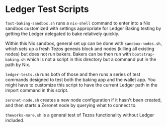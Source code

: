 # Ledger Test Scripts

`fast-baking-sandbox.sh` runs a `nix-shell` command to enter into a Nix sandbox customized with
settings appropriate for Ledger Baking testing by getting the Ledger delegated to bake
relatively quickly.

Within this Nix sandbox, general set up can be done with
`sandbox-nodes.sh`, which sets up a fresh Tezos genesis block and nodes
(killing all existing nodes) but does not run bakers. Bakers can be then
run with `bootstrap-baking.sh` which is not a script in this directory
but a command put in the path by Nix.

`ledger-tests.sh` runs both of those and then runs a series of test commands designed
to test both the baking app and the wallet app. You might have to customize this script to have the
current Ledger path in the import command in this script.

`zeronet-node.sh` creates a new node configuration if it hasn't been created, and then starts
a Zeronet node by querying what to connect to.

`theworks-more.sh` is a general test of Tezos functionality without Ledger included.
